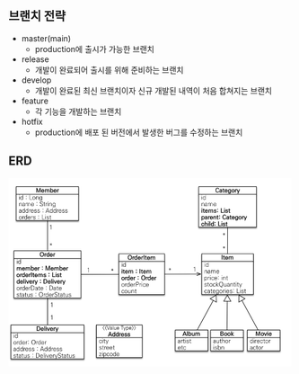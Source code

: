 ## 브랜치 전략
- master(main) 
  - production에 출시가 가능한 브랜치
- release 
  - 개발이 완료되어 출시를 위해 준비하는 브랜치
- develop 
  - 개발이 완료된 최신 브랜치이자 신규 개발된 내역이 처음 합쳐지는 브랜치
- feature 
  - 각 기능을 개발하는 브랜치
- hotfix
  - production에 배포 된 버전에서 발생한 버그를 수정하는 브랜치

## ERD 
![img.png](img.png)